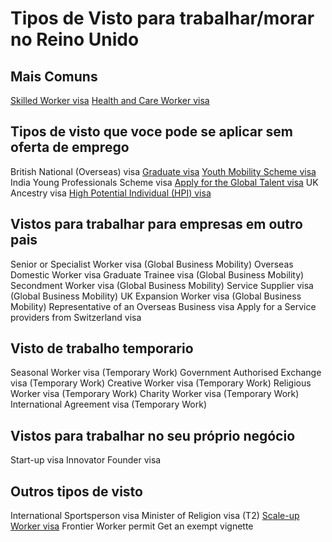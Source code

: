 # Tipos de Visto para trabalhar/morar no Reino Unido

## Mais Comuns
[Skilled Worker visa](https://www.gov.uk/skilled-worker-visa)
[Health and Care Worker visa](https://www.gov.uk/health-care-worker-visa)

## Tipos de visto que voce pode se aplicar sem oferta de emprego
British National (Overseas) visa
[Graduate visa](https://www.gov.uk/graduate-visa)
[Youth Mobility Scheme visa](https://www.gov.uk/youth-mobility)
India Young Professionals Scheme visa
[Apply for the Global Talent visa](https://www.gov.uk/global-talent)
UK Ancestry visa
[High Potential Individual (HPI) visa](https://www.gov.uk/high-potential-individual-visa)

## Vistos para trabalhar para empresas em outro pais
Senior or Specialist Worker visa (Global Business Mobility)
Overseas Domestic Worker visa
Graduate Trainee visa (Global Business Mobility)
Secondment Worker visa (Global Business Mobility)
Service Supplier visa (Global Business Mobility)
UK Expansion Worker visa (Global Business Mobility)
Representative of an Overseas Business visa
Apply for a Service providers from Switzerland visa

## Visto de trabalho temporario
Seasonal Worker visa (Temporary Work)
Government Authorised Exchange visa (Temporary Work)
Creative Worker visa (Temporary Work)
Religious Worker visa (Temporary Work)
Charity Worker visa (Temporary Work)
International Agreement visa (Temporary Work)

## Vistos para trabalhar no seu próprio negócio
Start-up visa
Innovator Founder visa


## Outros tipos de visto
International Sportsperson visa
Minister of Religion visa (T2)
[Scale-up Worker visa](https://www.gov.uk/scale-up-worker-visa)
Frontier Worker permit
Get an exempt vignette
